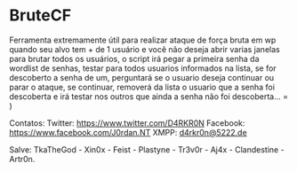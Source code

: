 # BruteCF
Ferramenta extremamente útil para realizar ataque de força bruta em wp quando seu alvo tem + de 1 usuário e você não deseja abrir varias janelas para brutar todos os usuários, o script irá pegar a primeira senha da wordlist de senhas, testar para todos usuarios informados na lista, se for descoberto a senha de um, perguntará se o usuario deseja continuar ou parar o ataque, se continuar, removerá da lista o usuario que a senha foi descoberta e irá testar nos outros que ainda a senha não foi descoberta... = )

Contatos:
Twitter: https://www.twitter.com/D4RKR0N
Facebook: https://www.facebook.com/J0rdan.NT
XMPP: d4rkr0n@5222.de

Salve: TkaTheGod - Xin0x - Feist - Plastyne - Tr3v0r - Aj4x - Clandestine - Artr0n. 
